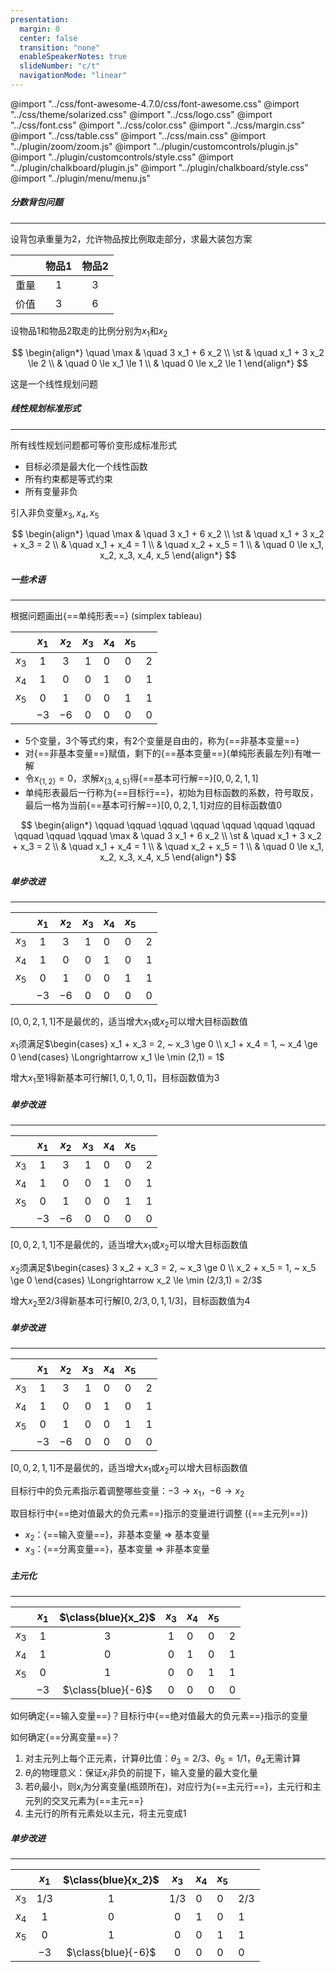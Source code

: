 ```yaml
---
presentation:
  margin: 0
  center: false
  transition: "none"
  enableSpeakerNotes: true
  slideNumber: "c/t"
  navigationMode: "linear"
---
```


@import "../css/font-awesome-4.7.0/css/font-awesome.css"
@import "../css/theme/solarized.css"
@import "../css/logo.css"
@import "../css/font.css"
@import "../css/color.css"
@import "../css/margin.css"
@import "../css/table.css"
@import "../css/main.css"
@import "../plugin/zoom/zoom.js"
@import "../plugin/customcontrols/plugin.js"
@import "../plugin/customcontrols/style.css"
@import "../plugin/chalkboard/plugin.js"
@import "../plugin/chalkboard/style.css"
@import "../plugin/menu/menu.js"

<!-- slide data-notes="" -->

##### 分数背包问题

---

设背包承重量为$2$，允许物品按比例取走部分，求最大装包方案

<div class="left6 righta top-2 threelines">

| &ensp; | 物品$1$ | 物品$2$ |
| :----: | :-----: | :-----: |
|  重量  |   $1$   |   $3$   |
|  价值  |   $3$   |   $6$   |

</div>

设物品$1$和物品$2$取走的比例分别为$x_1$和$x_2$

$$
\begin{align*}
    \quad \max & \quad 3 x_1 + 6 x_2 \\
    \st        & \quad x_1 + 3 x_2 \le 2 \\
               & \quad 0 \le x_1 \le 1 \\
               & \quad 0 \le x_2 \le 1
\end{align*}
$$

这是一个线性规划问题

<!-- slide vertical=true data-notes="" -->

##### 线性规划标准形式

---

所有线性规划问题都可等价变形成标准形式

- 目标必须是最大化一个线性函数
- 所有约束都是等式约束
- 所有变量非负

<div class="top2"></div>

引入非负变量$x_3,x_4,x_5$

$$
\begin{align*}
    \quad \max & \quad 3 x_1 + 6 x_2 \\
    \st        & \quad x_1 + 3 x_2 + x_3 = 2 \\
               & \quad x_1 + x_4 = 1 \\
               & \quad x_2 + x_5 = 1 \\
               & \quad 0 \le x_1, x_2, x_3, x_4, x_5
\end{align*}
$$

<!-- slide data-notes="" -->

##### 一些术语

---

根据问题画出{==单纯形表==} (simplex tableau)

<div class="left4 righta top-2 row1-border-top-solid row4-border-top-dashed column1-border-right-solid column6-border-right-dashed">

| &ensp; | $x_1$ | $x_2$ | $x_3$ | $x_4$ | $x_5$ | &ensp; |
| :----: | :---: | :---: | :---: | ----- | ----- | ------ |
| $x_3$  |  $1$  |  $3$  |  $1$  | $0$   | $0$   | $2$    |
| $x_4$  |  $1$  |  $0$  |  $0$  | $1$   | $0$   | $1$    |
| $x_5$  |  $0$  |  $1$  |  $0$  | $0$   | $1$   | $1$    |
| &ensp; | $-3$  | $-6$  |  $0$  | $0$   | $0$   | $0$    |

</div>

- $5$个变量，$3$个等式约束，有$2$个变量是自由的，称为{==非基本变量==}
- 对{==非基本变量==}赋值，剩下的{==基本变量==}(单纯形表最左列)有唯一解
- 令$x_{\{1,2\}} = 0$，求解$x_{\{3,4,5\}}$得{==基本可行解==}$[0,0,2,1,1]$
- 单纯形表最后一行称为{==目标行==}，初始为目标函数的系数，符号取反，最后一格为当前{==基本可行解==}$[0,0,2,1,1]$对应的目标函数值$0$

<div class="top-42per"></div>

$$
\begin{align*}
    \qquad \qquad \qquad \qquad \qquad \qquad \qquad \qquad \qquad \qquad \max & \quad 3 x_1 + 6 x_2 \\
    \st        & \quad x_1 + 3 x_2 + x_3 = 2 \\
               & \quad x_1 + x_4 = 1 \\
               & \quad x_2 + x_5 = 1 \\
               & \quad 0 \le x_1, x_2, x_3, x_4, x_5
\end{align*}
$$

<!-- slide vertical=true data-notes="" -->

##### 单步改进

---

<div class="left4 righta top-2 bottom-2 row1-border-top-solid row4-border-top-dashed column1-border-right-solid column6-border-right-dashed">

| &ensp; | $x_1$ | $x_2$ | $x_3$ | $x_4$ | $x_5$ | &ensp; |
| :----: | :---: | :---: | :---: | ----- | ----- | ------ |
| $x_3$  |  $1$  |  $3$  |  $1$  | $0$   | $0$   | $2$    |
| $x_4$  |  $1$  |  $0$  |  $0$  | $1$   | $0$   | $1$    |
| $x_5$  |  $0$  |  $1$  |  $0$  | $0$   | $1$   | $1$    |
| &ensp; | $-3$  | $-6$  |  $0$  | $0$   | $0$   | $0$    |

</div>

$[0,0,2,1,1]$不是最优的，适当增大$x_1$或$x_2$可以增大目标函数值

$x_1$须满足$\begin{cases} x_1 + x_3 = 2, ~ x_3 \ge 0 \\ x_1 + x_4 = 1, ~ x_4 \ge 0 \end{cases} \Longrightarrow x_1 \le \min (2,1) = 1$

增大$x_1$至$1$得新基本可行解$[1,0,1,0,1]$，目标函数值为$3$

<!-- slide vertical=true data-notes="" -->

##### 单步改进

---

<div class="left4 righta top-2 bottom-2 row1-border-top-solid row4-border-top-dashed column1-border-right-solid column6-border-right-dashed">

| &ensp; | $x_1$ | $x_2$ | $x_3$ | $x_4$ | $x_5$ | &ensp; |
| :----: | :---: | :---: | :---: | ----- | ----- | ------ |
| $x_3$  |  $1$  |  $3$  |  $1$  | $0$   | $0$   | $2$    |
| $x_4$  |  $1$  |  $0$  |  $0$  | $1$   | $0$   | $1$    |
| $x_5$  |  $0$  |  $1$  |  $0$  | $0$   | $1$   | $1$    |
| &ensp; | $-3$  | $-6$  |  $0$  | $0$   | $0$   | $0$    |

</div>

$[0,0,2,1,1]$不是最优的，适当增大$x_1$或$x_2$可以增大目标函数值

$x_2$须满足$\begin{cases} 3 x_2 + x_3 = 2, ~ x_3 \ge 0 \\ x_2 + x_5 = 1, ~ x_5 \ge 0 \end{cases} \Longrightarrow x_2 \le \min (2/3,1) = 2/3$

增大$x_2$至$2/3$得新基本可行解$[0,2/3,0,1,1/3]$，目标函数值为$4$

<!-- slide vertical=true data-notes="" -->

##### 单步改进

---

<div class="left4 righta top-2 bottom-2 row1-border-top-solid row4-border-top-dashed column1-border-right-solid column6-border-right-dashed">

| &ensp; | $x_1$ | $x_2$ | $x_3$ | $x_4$ | $x_5$ | &ensp; |
| :----: | :---: | :---: | :---: | ----- | ----- | ------ |
| $x_3$  |  $1$  |  $3$  |  $1$  | $0$   | $0$   | $2$    |
| $x_4$  |  $1$  |  $0$  |  $0$  | $1$   | $0$   | $1$    |
| $x_5$  |  $0$  |  $1$  |  $0$  | $0$   | $1$   | $1$    |
| &ensp; | $-3$  | $-6$  |  $0$  | $0$   | $0$   | $0$    |

</div>

$[0,0,2,1,1]$不是最优的，适当增大$x_1$或$x_2$可以增大目标函数值

目标行中的负元素指示着调整哪些变量：$-3 \rightarrow x_1$，$-6 \rightarrow x_2$

取目标行中{==绝对值最大的负元素==}指示的变量进行调整 ({==主元列==})

- $x_2$：{==输入变量==}，非基本变量 => 基本变量
- $x_3$：{==分离变量==}，基本变量 => 非基本变量

<!-- slide data-notes="" -->

##### 主元化

---

<div class="left4 righta top-2 bottom-2 row1-border-top-solid row4-border-top-dashed column1-border-right-solid column6-border-right-dashed">

| &ensp; | $x_1$ | $\class{blue}{x_2}$ | $x_3$ | $x_4$ | $x_5$ | &ensp; |
| :----: | :---: | :-----------------: | :---: | ----- | ----- | ------ |
| $x_3$  |  $1$  |         $3$         |  $1$  | $0$   | $0$   | $2$    |
| $x_4$  |  $1$  |         $0$         |  $0$  | $1$   | $0$   | $1$    |
| $x_5$  |  $0$  |         $1$         |  $0$  | $0$   | $1$   | $1$    |
| &ensp; | $-3$  | $\class{blue}{-6}$  |  $0$  | $0$   | $0$   | $0$    |

</div>

如何确定{==输入变量==}？目标行中{==绝对值最大的负元素==}指示的变量

如何确定{==分离变量==}？

1. 对主元列上每个正元素，计算$\theta$比值：$\theta_3 = 2/3$、$\theta_5 = 1/1$，$\theta_4$无需计算
2. $\theta_i$的物理意义：保证$x_i$非负的前提下，输入变量的最大变化量
2. 若$\theta_i$最小，则$x_i$为分离变量(瓶颈所在)，对应行为{==主元行==}，主元行和主元列的交叉元素为{==主元==}
3. 主元行的所有元素处以主元，将主元变成$1$

<!-- slide vertical=true data-notes="" --> 

##### 单步改进

---

<div class="left4 righta top-2 bottom-2 row1-border-top-solid row4-border-top-dashed column1-border-right-solid column6-border-right-dashed">

| &ensp; | $x_1$ | $\class{blue}{x_2}$ | $x_3$ | $x_4$ | $x_5$ | &ensp; |
| :----: | :---: | :-----------------: | :---: | ----- | ----- | ------ |
| $x_3$  | $1/3$ |         $1$         | $1/3$ | $0$   | $0$   | $2/3$  |
| $x_4$  |  $1$  |         $0$         |  $0$  | $1$   | $0$   | $1$    |
| $x_5$  |  $0$  |         $1$         |  $0$  | $0$   | $1$   | $1$    |
| &ensp; | $-3$  | $\class{blue}{-6}$  |  $0$  | $0$   | $0$   | $0$    |

</div>
